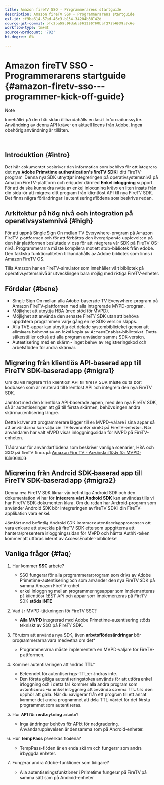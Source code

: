 ```yaml
---
title: Amazon fireTV SSO - Programmerarens startguide
description: Amazon fireTV SSO - Programmerarens startguide
exl-id: cf9ba614-57ad-46c3-b154-34204b38742d
source-git-commit: bfc3ba55c99daba561255760baf273b6538a3c6e
workflow-type: tm+mt
source-wordcount: '792'
ht-degree: 0%

---
```


# Amazon fireTV SSO - Programmerarens startguide {#amazon-firetv-sso---programmer-kick-off-guide}

>[!NOTE]
>
>Innehållet på den här sidan tillhandahålls endast i informationssyfte. Användning av denna API kräver en aktuell licens från Adobe. Ingen obehörig användning är tillåten.

</br>

## Introduktion {#intro}

Det här dokumentet beskriver den information som behövs för att integrera det nya **Adobe Primetime authentication&#39;s fireTV SDK** i ditt FireTV-program. Denna nya SDK utnyttjar integreringen på operativsystemsnivå på Amazon FireTV-plattform och erbjuder därmed **Enkel inloggning** support. För att du ska kunna dra nytta av enkel inloggning krävs en liten insats från din sida för att migrera ditt program från klientlöst API till nya FireTV SDK. Det finns några förändringar i autentiseringsflödena som beskrivs nedan.

## Arkitektur på hög nivå och integration på operativsystemnivå {#high}

För att uppnå Single Sign On mellan TV Everywhere-program på Amazon FireTV-plattformen och för att förbättra den övergripande upplevelsen på den här plattformen beslutade vi oss för att integrera vår SDK på FireTV OS-nivå. Programmerarna måste kompilera mot ett stub-bibliotek från Adobe. Den faktiska funktionaliteten tillhandahålls av Adobe bibliotek som finns i Amazon FireTV OS.

Tills Amazon har en FireTV-simulator som innehåller vårt bibliotek på operativsystemsnivå är utvecklingen bara möjlig med riktiga FireTV-enheter.

## Fördelar {#bene}

* Single Sign On mellan alla Adobe-baserade TV Everywhere-program på Amazon FireTV-plattformen med alla integrerade MVPD-program.
* Möjlighet att utnyttja HBA (med stöd för MVPD).
* Möjlighet att använda den senaste FireTV SDK utan att behöva uppdatera programmen varje gång en ny SDK-version släpps.
* Alla TVE-appar kan utnyttja det delade systembiblioteket genom att eliminera behovet av en lokal kopia av AccessEnabler-biblioteket. Detta säkerställer också att alla program använder samma SDK-version.
* Autentisering med en skärm - inget behov av registreringskod och arbetsflöden för andra skärmar.

## Migrering från klientlös API-baserad app till FireTV SDK-baserad app {#migra1}

Om du vill migrera från klientlöst API till fireTV SDK måste du ta bort kodbasen som är relaterad till klientlöst API och integrera den nya FireTV SDK.

Jämfört med den klientlösa API-baserade appen, med den nya FireTV SDK, så är autentiseringen att gå till första skärmen, behövs ingen andra skärmautentisering längre.

Detta kräver att programmerare lägger till en MVPD-väljare i sina appar så att användarna kan välja sin TV-leverantör direkt på FireTV-enheten. När användaren har valt MVPD visas inloggningssidan för MVPD på FireTV-enheten.

Trådramar för användarflödena som beskriver vanliga scenarier, HBA och SSO på fireTV finns på [Amazon Fire TV - Användarflöde för MVPD-inloggning](https://xd.adobe.com/view/9058288e-4b67-43a1-9d5b-5f76ede6c51e/).

## Migrering från Android SDK-baserad app till FireTV SDK-baserad app {#migra2}

Denna nya FireTV SDK liknar vår befintliga Android SDK och den dokumentation vi har för **integrera vårt Android SDK** <!--http://tve.helpdocsonline.com/android-technical-overview-->kan användas tills vi har FireTV SDK-dokumenten klara. Om du redan har Android-program som använder Android SDK bör integreringen av fireTV SDK i din FireTV-applikation vara enkel.

Jämfört med befintlig Android SDK kommer autentiseringsprocessen att vara enklare att utveckla på fireTV SDK eftersom uppgifterna att hantera/presentera inloggningssidan för MVPD och hämta AuthN-token kommer att utföras internt av AccessEnabler-biblioteket.

## Vanliga frågor {#faq}

1. Hur kommer **SSO** arbete?

   * SSO fungerar för alla programmerarprogram som drivs av Adobe Primetime-autentisering och som använder den nya FireTV SDK på samma Amazon FireTV-enhet
   * enkel inloggning mellan programmeringsappar som implementeras på klientlöst REST API och appar som implementeras på FireTV SDK **stöds INTE**

1. Vad är MVPD-täckningen för FireTV SSO?

   * **Alla MVPD** integrerad med Adobe Primetime-autentisering stöds tekniskt av SSO på FireTV SDK.

1. Förutom att använda nya SDK, även **arbetsflödesändringar** bör programmerarna vara medvetna om det?

   * Programmerarna måste implementera en MVPD-väljare för FireTV-plattformen.

1. Kommer autentiseringen att ändras **TTL**?

   * Beteendet för autentiserings-TTL:er ändras inte.
   * Den första giltiga autentiseringstoken används för att utföra enkel inloggning och i detta fall kommer alla andra program som autentiseras via enkel inloggning att använda samma TTL tills den upphör att gälla. När du navigerar från ett program till ett annat kommer det andra programmet att dela TTL-värdet för det första programmet som autentiseras.

1. Hur **API för nedbrytning** arbete?

   * Inga ändringar behövs för API:t för nedgradering. Användarupplevelsen är densamma som på Android-enheter.

1. Hur **TempPass** påverkas flödena?

   * TempPass-flöden är en enda skärm och fungerar som andra inbyggda enheter.

1. Fungerar andra Adobe-funktioner som tidigare?

   * Alla autentiseringsfunktioner i Primetime fungerar på FireTV på samma sätt som på Android-enheter.
